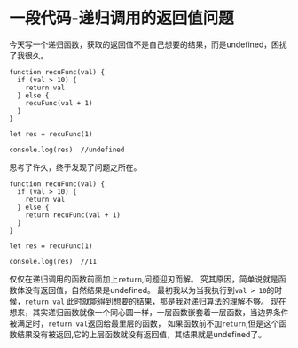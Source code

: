# 一段代码-递归调用的返回值问题

今天写一个递归函数，获取的返回值不是自己想要的结果，而是undefined，困扰了我很久。

```
function recuFunc(val) {
  if (val > 10) {
    return val
  } else {
    recuFunc(val + 1)
  }
}

let res = recuFunc(1)

console.log(res)  //undefined

```

思考了许久，终于发现了问题之所在。


```
function recuFunc(val) {
  if (val > 10) {
    return val
  } else {
    return recuFunc(val + 1)
  }
}

let res = recuFunc(1)

console.log(res)  //11

```

仅仅在递归调用的函数前面加上`return`,问题迎刃而解。
究其原因，简单说就是函数体没有返回值，自然结果是undefined。
最初我以为当我执行到` val > 10 `的时候，`return val` 此时就能得到想要的结果，那是我对递归算法的理解不够。
现在想来，其实递归函数就像一个同心圆一样，一层函数嵌套着一层函数，当边界条件被满足时，`return val`返回给最里层的函数，
如果函数前不加`return`,但是这个函数结果没有被返回,它的上层函数就没有返回值，其结果就是undefined了。
